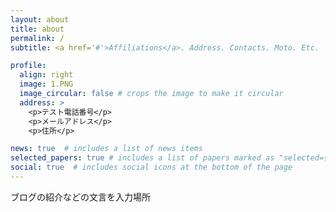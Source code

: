 ```yaml
---
layout: about
title: about
permalink: /
subtitle: <a href='#'>Affiliations</a>. Address. Contacts. Moto. Etc.

profile:
  align: right
  image: 1.PNG
  image_circular: false # crops the image to make it circular
  address: >
    <p>テスト電話番号</p>
    <p>メールアドレス</p>
    <p>住所</p>

news: true  # includes a list of news items
selected_papers: true # includes a list of papers marked as "selected={true}"
social: true  # includes social icons at the bottom of the page
---
```

ブログの紹介などの文言を入力場所
